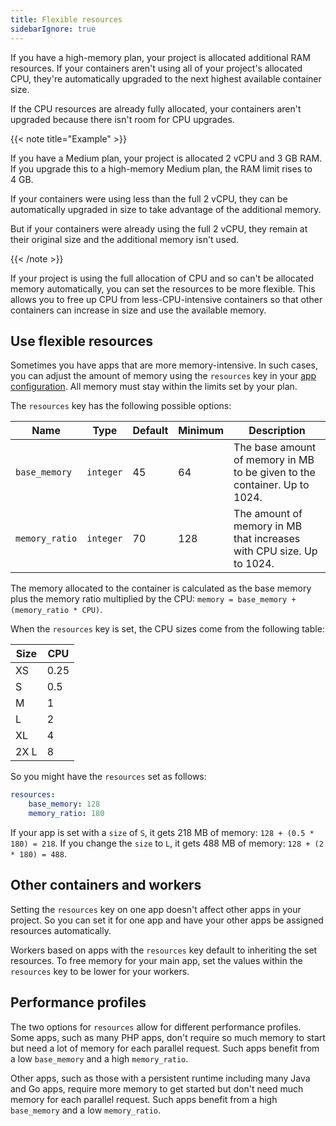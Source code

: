 ```yaml
---
title: Flexible resources
sidebarIgnore: true
---
```


If you have a high-memory plan, your project is allocated additional RAM resources.
If your containers aren't using all of your project's allocated CPU,
they're automatically upgraded to the next highest available container size.

If the CPU resources are already fully allocated,
your containers aren't upgraded because there isn't room for CPU upgrades.

{{< note title="Example" >}}

If you have a Medium plan, your project is allocated 2&nbsp;vCPU and 3&nbsp;GB RAM.
If you upgrade this to a high-memory Medium plan, the RAM limit rises to 4&nbsp;GB.

If your containers were using less than the full 2&nbsp;vCPU,
they can be automatically upgraded in size to take advantage of the additional memory.

But if your containers were already using the full 2&nbsp;vCPU,
they remain at their original size and the additional memory isn't used.

{{< /note >}}

If your project is using the full allocation of CPU and so can't be allocated memory automatically,
you can set the resources to be more flexible.
This allows you to free up CPU from less-CPU-intensive containers
so that other containers can increase in size and use the available memory.

## Use flexible resources

Sometimes you have apps that are more memory-intensive.
In such cases, you can adjust the amount of memory using the `resources` key in your [app configuration](./_index.md).
All memory must stay within the limits set by your plan.

The `resources` key has the following possible options:

| Name           | Type      | Default | Minimum | Description                                                               |
| -------------- | --------- | ------- | ------- | ------------------------------------------------------------------------- |
| `base_memory`  | `integer` | 45      | 64      | The base amount of memory in MB to be given to the container. Up to 1024. |
| `memory_ratio` | `integer` | 70      | 128     | The amount of memory in MB that increases with CPU size. Up to 1024.      |

The memory allocated to the container is calculated as the base memory plus the memory ratio multiplied by the CPU:
`memory = base_memory + (memory_ratio * CPU)`.

When the `resources` key is set, the CPU sizes come from the following table:

| Size | CPU  |
| ---- | ---- |
| XS   | 0.25 |
| S    | 0.5  |
| M    | 1    |
| L    | 2    |
| XL   | 4    |
| 2X L | 8    |

So you might have the `resources` set as follows:

```yaml {location=".platform.app.yaml"}
resources: 
    base_memory: 128
    memory_ratio: 180
```

If your app is set with a `size` of `S`, it gets 218&nbsp;MB of memory: `128 + (0.5 * 180) = 218`.
If you change the `size` to `L`, it gets 488&nbsp;MB of memory: `128 + (2 * 180) = 488`.

## Other containers and workers

Setting the `resources` key on one app doesn't affect other apps in your project.
So you can set it for one app and have your other apps be assigned resources automatically.

Workers based on apps with the `resources` key default to inheriting the set resources.
To free memory for your main app,
set the values within the `resources` key to be lower for your workers.

## Performance profiles

The two options for `resources` allow for different performance profiles.
Some apps, such as many PHP apps, don't require so much memory to start
but need a lot of memory for each parallel request.
Such apps benefit from a low `base_memory` and a high `memory_ratio`.

Other apps, such as those with a persistent runtime including many Java and Go apps,
require more memory to get started
but don't need much memory for each parallel request.
Such apps benefit from a high `base_memory` and a low `memory_ratio`.
